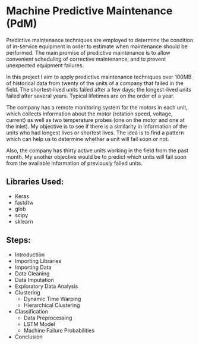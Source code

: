 # Machine Predictive Maintenance (PdM)

Predictive maintenance techniques are employed to determine the condition of in-service equipment in order to estimate when maintenance should be performed. The main promise of predictive maintenance is to allow convenient scheduling of corrective maintenance, and to prevent unexpected equipment failures.

In this project I aim to apply predictive maintenance techniques over 100MB of historical data from twenty of the units of a company that failed in the field. The shortest-lived units failed after a few days; the longest-lived units failed after several years. Typical lifetimes are on the order of a year.

The company has a remote monitoring system for the motors in each unit, which collects information about the motor (rotation speed, voltage, current) as well as two temperature probes (one on the motor and one at the inlet). My objective is to see if there is a similarity in information of the units who had longest lives or shortest lives. The idea is to find a pattern which can help us to determine whether a unit will fail soon or not.

Also, the company has thirty active units working in the field from the past month. My another objective would be to predict which units will fail soon from the available information of previously failed units.

## Libraries Used: 
- Keras
- fastdtw
- glob
- scipy
- sklearn

## Steps:
- Introduction
- Importing Libraries
- Importing Data
- Data Cleaning
- Data Imputation
- Exploratory Data Analysis
- Clustering
  - Dynamic Time Warping
  - Hierarchical Clustering
- Classification
  - Data Preprocessing
  - LSTM Model
  - Machine Failure Probabilities
- Conclusion
